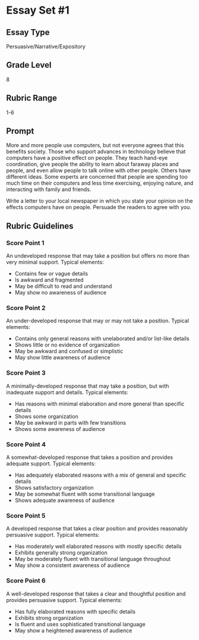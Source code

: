 # Essay Set #1

## Essay Type
Persuasive/Narrative/Expository

## Grade Level
8

## Rubric Range
1-6

## Prompt

More and more people use computers, but not everyone agrees that this benefits society. Those who support advances in technology believe that computers have a positive effect on people. They teach hand-eye coordination, give people the ability to learn about faraway places and people, and even allow people to talk online with other people. Others have different ideas. Some experts are concerned that people are spending too much time on their computers and less time exercising, enjoying nature, and interacting with family and friends. 

Write a letter to your local newspaper in which you state your opinion on the effects computers have on people. Persuade the readers to agree with you.

## Rubric Guidelines

### Score Point 1
An undeveloped response that may take a position but offers no more than very minimal support. Typical elements:

- Contains few or vague details
- Is awkward and fragmented
- May be difficult to read and understand
- May show no awareness of audience

### Score Point 2
An under-developed response that may or may not take a position. Typical elements:

- Contains only general reasons with unelaborated and/or list-like details
- Shows little or no evidence of organization
- May be awkward and confused or simplistic
- May show little awareness of audience

### Score Point 3
A minimally-developed response that may take a position, but with inadequate support and details. Typical elements:

- Has reasons with minimal elaboration and more general than specific details
- Shows some organization
- May be awkward in parts with few transitions
- Shows some awareness of audience

### Score Point 4
A somewhat-developed response that takes a position and provides adequate support. Typical elements:

- Has adequately elaborated reasons with a mix of general and specific details
- Shows satisfactory organization
- May be somewhat fluent with some transitional language
- Shows adequate awareness of audience

### Score Point 5
A developed response that takes a clear position and provides reasonably persuasive support. Typical elements:

- Has moderately well elaborated reasons with mostly specific details
- Exhibits generally strong organization
- May be moderately fluent with transitional language throughout
- May show a consistent awareness of audience

### Score Point 6
A well-developed response that takes a clear and thoughtful position and provides persuasive support. Typical elements:

- Has fully elaborated reasons with specific details
- Exhibits strong organization
- Is fluent and uses sophisticated transitional language
- May show a heightened awareness of audience
